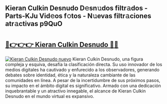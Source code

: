 ## Kieran Culkin Desnudo D𝚎sn𝚞dos filtr𝚊dos - Parts-KJu Vid𝚎os f𝚘tos - N𝚞evas filtr𝚊ciones atr𝚊ctivas p9QuO

# <h2><a href="http://mb0c4d.tromn.icu/?c=Kieran+Culkin+Desnudo">🔗👉👉👉 Kieran Culkin Desnudo 🔗🔗</a></h2>

[![Kieran Culkin Desnudo nuevo](https://i.imgur.com/pEAQMta.gif)](http://mb0c4d.tromn.icu/?c=Kieran+Culkin+Desnudo)
Kieran Culkin Desnudo, una figura compleja y esquiva, desafía la clasificación directa. Su uso innovador de los medios digitales ha cautivado y enfurecido a los observadores, generando debates sobre identidad, ética y la naturaleza cambiante de las comunidades en línea. A pesar de la incertidumbre de sus próximos pasos, su impacto en el ámbito digital es significativo. Armado con una dedicación inquebrantable y un atractivo innegable, el alcance de Kieran Culkin Desnudo en el mundo virtual es expansivo.
